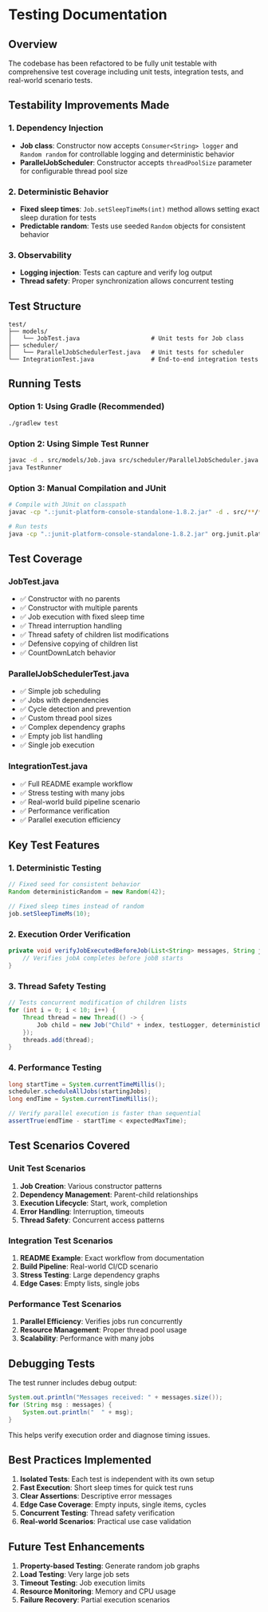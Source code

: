 # Testing Documentation

## Overview

The codebase has been refactored to be fully unit testable with comprehensive test coverage including unit tests, integration tests, and real-world scenario tests.

## Testability Improvements Made

### 1. Dependency Injection
- **Job class**: Constructor now accepts `Consumer<String> logger` and `Random random` for controllable logging and deterministic behavior
- **ParallelJobScheduler**: Constructor accepts `threadPoolSize` parameter for configurable thread pool size

### 2. Deterministic Behavior
- **Fixed sleep times**: `Job.setSleepTimeMs(int)` method allows setting exact sleep duration for tests
- **Predictable random**: Tests use seeded `Random` objects for consistent behavior

### 3. Observability
- **Logging injection**: Tests can capture and verify log output
- **Thread safety**: Proper synchronization allows concurrent testing

## Test Structure

```
test/
├── models/
│   └── JobTest.java                    # Unit tests for Job class
├── scheduler/
│   └── ParallelJobSchedulerTest.java   # Unit tests for scheduler
└── IntegrationTest.java                # End-to-end integration tests
```

## Running Tests

### Option 1: Using Gradle (Recommended)
```bash
./gradlew test
```

### Option 2: Using Simple Test Runner
```bash
javac -d . src/models/Job.java src/scheduler/ParallelJobScheduler.java TestRunner.java
java TestRunner
```

### Option 3: Manual Compilation and JUnit
```bash
# Compile with JUnit on classpath
javac -cp ".:junit-platform-console-standalone-1.8.2.jar" -d . src/**/*.java test/**/*.java

# Run tests
java -cp ".:junit-platform-console-standalone-1.8.2.jar" org.junit.platform.console.ConsoleLauncher --class-path . --scan-class-path
```

## Test Coverage

### JobTest.java
- ✅ Constructor with no parents
- ✅ Constructor with multiple parents  
- ✅ Job execution with fixed sleep time
- ✅ Thread interruption handling
- ✅ Thread safety of children list modifications
- ✅ Defensive copying of children list
- ✅ CountDownLatch behavior

### ParallelJobSchedulerTest.java
- ✅ Simple job scheduling
- ✅ Jobs with dependencies
- ✅ Cycle detection and prevention
- ✅ Custom thread pool sizes
- ✅ Complex dependency graphs
- ✅ Empty job list handling
- ✅ Single job execution

### IntegrationTest.java
- ✅ Full README example workflow
- ✅ Stress testing with many jobs
- ✅ Real-world build pipeline scenario
- ✅ Performance verification
- ✅ Parallel execution efficiency

## Key Test Features

### 1. Deterministic Testing
```java
// Fixed seed for consistent behavior
Random deterministicRandom = new Random(42);

// Fixed sleep times instead of random
job.setSleepTimeMs(10);
```

### 2. Execution Order Verification
```java
private void verifyJobExecutedBeforeJob(List<String> messages, String jobA, String jobB) {
    // Verifies jobA completes before jobB starts
}
```

### 3. Thread Safety Testing
```java
// Tests concurrent modification of children lists
for (int i = 0; i < 10; i++) {
    Thread thread = new Thread(() -> {
        Job child = new Job("Child" + index, testLogger, deterministicRandom, parent);
    });
    threads.add(thread);
}
```

### 4. Performance Testing
```java
long startTime = System.currentTimeMillis();
scheduler.scheduleAllJobs(startingJobs);
long endTime = System.currentTimeMillis();

// Verify parallel execution is faster than sequential
assertTrue(endTime - startTime < expectedMaxTime);
```

## Test Scenarios Covered

### Unit Test Scenarios
1. **Job Creation**: Various constructor patterns
2. **Dependency Management**: Parent-child relationships
3. **Execution Lifecycle**: Start, work, completion
4. **Error Handling**: Interruption, timeouts
5. **Thread Safety**: Concurrent access patterns

### Integration Test Scenarios
1. **README Example**: Exact workflow from documentation
2. **Build Pipeline**: Real-world CI/CD scenario
3. **Stress Testing**: Large dependency graphs
4. **Edge Cases**: Empty lists, single jobs

### Performance Test Scenarios
1. **Parallel Efficiency**: Verifies jobs run concurrently
2. **Resource Management**: Proper thread pool usage
3. **Scalability**: Performance with many jobs

## Debugging Tests

The test runner includes debug output:
```java
System.out.println("Messages received: " + messages.size());
for (String msg : messages) {
    System.out.println("  " + msg);
}
```

This helps verify execution order and diagnose timing issues.

## Best Practices Implemented

1. **Isolated Tests**: Each test is independent with its own setup
2. **Fast Execution**: Short sleep times for quick test runs
3. **Clear Assertions**: Descriptive error messages
4. **Edge Case Coverage**: Empty inputs, single items, cycles
5. **Concurrent Testing**: Thread safety verification
6. **Real-world Scenarios**: Practical use case validation

## Future Test Enhancements

1. **Property-based Testing**: Generate random job graphs
2. **Load Testing**: Very large job sets
3. **Timeout Testing**: Job execution limits
4. **Resource Monitoring**: Memory and CPU usage
5. **Failure Recovery**: Partial execution scenarios